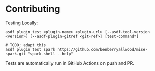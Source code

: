 # Contributing

Testing Locally:

```shell
asdf plugin test <plugin-name> <plugin-url> [--asdf-tool-version <version>] [--asdf-plugin-gitref <git-ref>] [test-command*]

# TODO: adapt this
asdf plugin test spark https://github.com/benberryallwood/mise-spark.git "spark-shell --help"
```

Tests are automatically run in GitHub Actions on push and PR.
